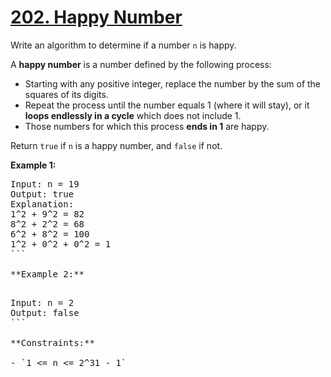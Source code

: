 # [202. Happy Number](https://leetcode.com/problems/happy-number/description/)

Write an algorithm to determine if a number `n` is happy.

A **happy number** is a number defined by the following process:

-   Starting with any positive integer, replace the number by the sum of the squares of its digits.
-   Repeat the process until the number equals 1 (where it will stay), or it **loops endlessly in a cycle** which does not include 1.
-   Those numbers for which this process **ends in 1** are happy.

Return `true` if `n` is a happy number, and `false` if not.

**Example 1:**

<pre style="display: block;">Input: n = 19
Output: true
Explanation:
1^2 + 9^2 = 82
8^2 + 2^2 = 68
6^2 + 8^2 = 100
1^2 + 0^2 + 0^2 = 1
```

**Example 2:** 

<pre style="display: block;">Input: n = 2
Output: false
```

**Constraints:** 

- `1 <= n <= 2^31 - 1`
